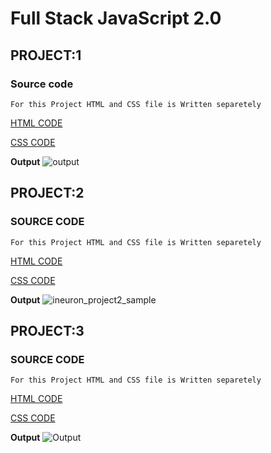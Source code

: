 # Full Stack JavaScript 2.0

## PROJECT:1

### Source code ###

`For this Project HTML and CSS file is Written separetely`

[HTML CODE](/Week%2004%20projects/Project_1/project1ineuron.html)

[CSS CODE](/Week%2004%20projects/Project_1/project1ineuron.css)

**Output**
![output](https://github.com/Abhinandan411/FSJS-2.0/assets/131553633/8ce09135-aa20-4a0e-9508-1115e90faf9a)

## PROJECT:2

### SOURCE CODE ###

`For this Project HTML and CSS file is Written separetely`

[HTML CODE](/Week%2004%20projects/Project_2/ineuron_prj2.html)

[CSS CODE](/Week%2004%20projects/Project_2/ineuron_prj2.css)

**Output**
![ineuron_project2_sample](https://github.com/Abhinandan411/FSJS-2.0/assets/131553633/08a38c82-ef5b-415c-b79c-90268178b59c)

## PROJECT:3

### SOURCE CODE ###

`For this Project HTML and CSS file is Written separetely`

[HTML CODE](/Week%2004%20projects/Project_3/ineuron_prj3.html)

[CSS CODE](/Week%2004%20projects/Project_3/ineuron_prj3.css)

**Output**
![Output](https://github.com/Abhinandan411/FSJS-2.0/assets/131553633/a81f7bb5-e57b-4210-8890-5556186bf54f)

